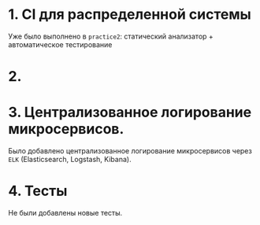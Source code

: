 # 1. CI для распределенной системы
Уже было выполнено в `practice2`: статический анализатор + автоматическое тестирование

# 2. 

# 3. Централизованное логирование микросервисов.
Было добавлено централизованное логирование микросервисов через `ELK` (Elasticsearch, Logstash, Kibana).


# 4. Тесты
Не были добавлены новые тесты.